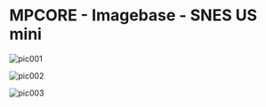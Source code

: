 # MPCORE - Imagebase - SNES US mini


![pic001](SNES_Mini_pic001.jpg "Console")

![pic002](SNES_Mini_pic002.jpg "Console")

![pic003](SNES_Mini_pic003.jpg "Console")
